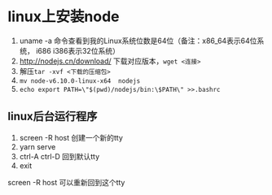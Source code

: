 # linux上安装node
1.  uname -a  命令查看到我的Linux系统位数是64位（备注：x86_64表示64位系统， i686 i386表示32位系统）
2. http://nodejs.cn/download/  下载对应版本，`wget <连接>`
3. 解压`tar -xvf <下载的压缩包>   `
4. `mv node-v6.10.0-linux-x64  nodejs `
5. `echo export PATH=\"$(pwd)/nodejs/bin:\$PATH\" >>.bashrc`

## linux后台运行程序
1. screen -R host 创建一个新的tty
2. yarn serve
3. ctrl-A ctrl-D 回到默认tty
4. exit

screen -R host 可以重新回到这个tty
